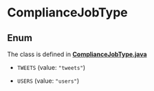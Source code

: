 

# ComplianceJobType

## Enum

The class is defined in **[ComplianceJobType.java](../../src/main/java/example/micronaut/model/ComplianceJobType.java)**


* `TWEETS` (value: `"tweets"`)

* `USERS` (value: `"users"`)



